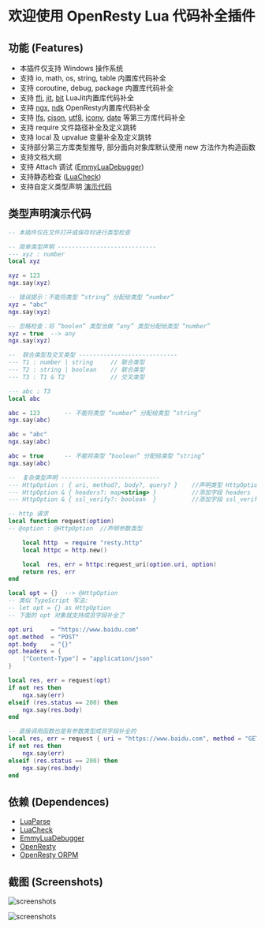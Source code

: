 # 欢迎使用 OpenResty Lua 代码补全插件

## 功能 (Features)

* 本插件仅支持 Windows 操作系统
* 支持 io, math, os, string, table 内置库代码补全
* 支持 coroutine, debug, package 内置库代码补全
* 支持 [ffi](https://luajit.org/ext_ffi_api.html), [jit](https://luajit.org/ext_jit.html), [bit](https://bitop.luajit.org/api.html) LuaJit内置库代码补全
* 支持 [ngx](https://github.com/iresty/nginx-lua-module-zh-wiki#nginx-api-for-lua), [ndk](https://github.com/iresty/nginx-lua-module-zh-wiki#ndkset_vardirective) OpenResty内置库代码补全
* 支持 [lfs](https://lunarmodules.github.io/luafilesystem/manual.html), [cjson](https://github.com/openresty/lua-cjson), [utf8](https://github.com/starwing/luautf8), [iconv](https://github.com/ittner/lua-iconv/), [date](https://tieske.github.io/date/) 等第三方库代码补全
* 支持 require 文件路径补全及定义跳转
* 支持 local 及 upvalue 变量补全及定义跳转
* 支持部分第三方库类型推导, 部分面向对象库默认使用 new 方法作为构造函数
* 支持文档大纲
* 支持 Attach 调试 ([EmmyLuaDebugger](https://github.com/EmmyLua/EmmyLuaDebugger))
* 支持静态检查  ([LuaCheck](https://github.com/mpeterv/luacheck))
* 支持自定义类型声明 [演示代码](https://raw.githubusercontent.com/killsen/openresty-appx/main/nginx/testing/typed.lua)

## 类型声明演示代码

```lua
-- 本插件仅在文件打开或保存时进行类型检查

-- 简单类型声明 ----------------------------
--- xyz : number
local xyz

xyz = 123
ngx.say(xyz)

-- 错误提示：不能将类型 “string” 分配给类型 “number”
xyz = "abc"
ngx.say(xyz)

-- 忽略检查：将 “boolen” 类型当做 “any” 类型分配给类型 “number”
xyz = true  --> any
ngx.say(xyz)

--  联合类型及交叉类型 ----------------------------
--- T1 : number | string     // 联合类型
--- T2 : string | boolean    // 联合类型
--- T3 : T1 & T2             // 交叉类型

--- abc : T3
local abc

abc = 123       -- 不能将类型 “number” 分配给类型 “string”
ngx.say(abc)

abc = "abc"
ngx.say(abc)

abc = true      -- 不能将类型 “boolean” 分配给类型 “string”
ngx.say(abc)

--  复杂类型声明 ----------------------------
--- HttpOption : { uri, method?, body?, query? }    //声明类型 HttpOption
--- HttpOption & { headers?: map<string> }          //添加字段 headers
--- HttpOption & { ssl_verify?: boolean  }          //添加字段 ssl_verify

-- http 请求
local function request(option)
-- @option : @HttpOption  //声明参数类型

    local http  = require "resty.http"
    local httpc = http.new()

    local  res, err = httpc:request_uri(option.uri, option)
    return res, err
end

local opt = {}  --> @HttpOption
-- 类似 TypeScript 写法:
-- let opt = {} as HttpOption
-- 下面的 opt 对象就支持成员字段补全了

opt.uri     = "https://www.baidu.com"
opt.method  = "POST"
opt.body    = "{}"
opt.headers = {
    ["Content-Type"] = "application/json"
}

local res, err = request(opt)
if not res then
    ngx.say(err)
elseif (res.status == 200) then
    ngx.say(res.body)
end

-- 直接调用函数也是有参数类型成员字段补全的
local res, err = request { uri = "https://www.baidu.com", method = "GET" }
if not res then
    ngx.say(err)
elseif (res.status == 200) then
    ngx.say(res.body)
end

```


## 依赖 (Dependences)

* [LuaParse](https://github.com/fstirlitz/luaparse)
* [LuaCheck](https://github.com/mpeterv/luacheck)
* [EmmyLuaDebugger](https://github.com/EmmyLua/EmmyLuaDebugger)
* [OpenResty](https://openresty.org/)
* [OpenResty ORPM](https://github.com/killsen/openresty-orpm)

## 截图 (Screenshots)

![screenshots](https://raw.githubusercontent.com/killsen/openresty-vsce/master/images/screenshots.png)

![screenshots](https://raw.githubusercontent.com/killsen/openresty-vsce/master/images/typed.png)

